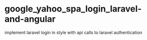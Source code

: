# google_yahoo_spa_login_laravel-and-angular
implement laravel login in style with api calls to laravel authentication
